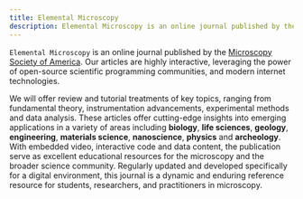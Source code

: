 ```yaml
---
title: Elemental Microscopy
description: Elemental Microscopy is an online journal published by the Microscopy Society of America. Our articles are highly interactive, leveraging the power of open-source scientific programming communities, and modern internet technologies.
---
```


`Elemental Microscopy` is an online journal published by the [Microscopy Society of America](https://www.microscopy.org/). Our articles are highly interactive, leveraging the power of open-source scientific programming communities, and modern internet technologies.

We will offer review and tutorial treatments of key topics, ranging from fundamental theory, instrumentation advancements, experimental methods and data analysis. These articles offer cutting-edge insights into emerging applications in a variety of areas including **biology**, **life sciences**, **geology**, **engineering**, **materials science**, **nanoscience**, **physics** and **archeology**. With embedded video, interactive code and data content, the publication serve as excellent educational resources for the microscopy and the broader science community. Regularly updated and developed specifically for a digital environment, this journal is a dynamic and enduring reference resource for students, researchers, and practitioners in microscopy.
